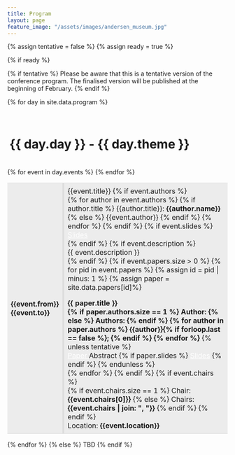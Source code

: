 ```yaml
---
title: Program
layout: page
feature_image: "/assets/images/andersen_museum.jpg"
---
```


{% assign tentative = false %}
{% assign ready = true %}

{% if ready %}

{% if tentative %}
Please be aware that this is a tentative version of the conference program.
The finalised version will be published at the beginning of February.
{% endif %}

<style>
  td { padding: 8px; 
    border-top: 1px solid #ddd; 
    border-bottom: 1px solid #ddd;
  }
  .left-td {  border-right: 4px solid #ddd; }
  .right-td {  border-left: 4px solid #ddd; }
  .presentation { margin-top: 1em; }
  .btn:focus { outline: 0 !important; }
</style>
{% for day in site.data.program %}

<div style="margin-top:30px;background-color:{{ day.color }};border-radius: 5px 5px 0px 0px;padding-left: 5px;padding-bottom: 20px;padding-top: 1px;"><h1>{{ day.day }} - {{ day.theme }}</h1></div>
<table class="col-xs-12">
  <tbody>
      {% for event in day.events %}
      <tr {% if event.non-session %} style="background-color:#ececec"{% endif %}>
        <td class="left-td col-xs-1">
          <strong>{{event.from}}</strong><br>
          <strong class="text-muted">{{event.to}}</strong>
        </td>
        <td class="right-td">
          <span class="text-primary lead">{{event.title}}</span>
          {% if event.authors %}
          <br>
          {% for author in event.authors %}
            {% if author.title %} 
              {{author.title}}: <strong>{{author.name}}</strong>
            {% else %}
              {{event.author}}
            {% endif %}      
          {% endfor %}
          {% endif %}
          {% if event.slides %}
            <br>
            <a target="_blank" style="color:white" href="/2019/slides/{{event.slides}}"><label class="btn btn-xs btn-success">
            <span class="glyphicon glyphicon-circle-arrow-down"></span> Slides</label></a> 
            <br>
          {% endif %}
          {% if event.description %}
            <br>
            <span class="text-muted">{{ event.description }}</span>
            <br>
          {% endif %}
          {% if event.papers.size > 0 %}
            {% for pid in event.papers %}
              {% assign id = pid | minus: 1 %}
              {% assign paper = site.data.papers[id]%}
              <div class="presentation">
              <strong>{{ paper.title }}</strong>
              <br>
              <strong class="text-muted">
                {% if paper.authors.size == 1 %}
                Author:
                {% else %}
                Authors:
                {% endif %}
                {% for author in paper.authors %}
                  {{author}}{% if forloop.last == false %}; {% endif %}
                {% endfor %}
              </strong>
              {% unless tentative %}
              <br>
              <a target="_blank" style="color:white" href="{{paper.link}}">
                <label class="btn btn-xs btn-primary"><span class="glyphicon glyphicon-circle-arrow-down"></span> Paper
              </label></a>
              <label class="abstract_btn btn btn-xs btn-info">
                Abstract</label>
              {% if paper.slides %}
              <a target="_blank" style="color:white" href="/2019/slides/papers/{{paper.slides}}">
                <label class="btn btn-xs btn-success"> <span class="glyphicon glyphicon-circle-arrow-down"></span> Slides</label></a> 
              {% endif %}
              <div style="display:none;" class="abstract">
              <div style="margin-left: 30px;margin-top: 10px;" class="bg-warning">{{paper.abstract}}</div>
              </div>
              {% endunless %}
              </div>
            {% endfor %}
          {% endif %}
          {% if event.chairs %}
            <br>
            {% if event.chairs.size == 1 %}
                Chair: <strong>{{event.chairs[0]}}</strong>
            {% else %}
                Chairs: <strong>{{event.chairs | join: ", "}}</strong>
            {% endif %}
          {% endif %}
          <br>
          Location: <strong>{{event.location}}</strong>
        </td>
      </tr>
      {% endfor %}
  </tbody>
</table>
<div stlye="margin-bottom:50px;" class="clearfix"></div>
{% endfor %}
<script>
  $( document ).ready( function() {
    $( ".abstract_btn" ).click( function(event) {
      $( event.target ).siblings( ".abstract" ).slideToggle('fast');
    });
  });
</script>
{% else %}
TBD
{% endif %}

